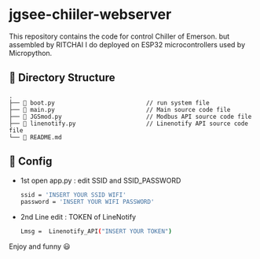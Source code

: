 # jgsee-chiiler-webserver

This repository contains the code for control Chiller of Emerson. but assembled by RITCHAI
I do deployed on ESP32 microcontrollers used by Micropython.

## 📂 Directory Structure
    .
    ├── 📄 boot.py                          // run system file
    ├── 📄 main.py                          // Main source code file
    ├── 📄 JGSmod.py                        // Modbus API source code file
    ├── 📄 linenotify.py                    // Linenotify API source code file
    └── 📄 README.md

## 🔨 Config
- 1st open app.py : edit SSID and SSID_PASSWORD 

  ```sh
  ssid = 'INSERT YOUR SSID WIFI'
  password = 'INSERT YOUR WIFI PASSWORD'
  ```

- 2nd Line edit : TOKEN of  LineNotify
  ```sh
  Lmsg =  Linenotify_API("INSERT YOUR TOKEN")
  ```

Enjoy and funny :smiley:
